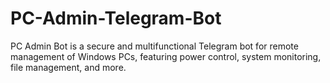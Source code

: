 # PC-Admin-Telegram-Bot
PC Admin Bot is a secure and multifunctional Telegram bot for remote management of Windows PCs, featuring power control, system monitoring, file management, and more.
